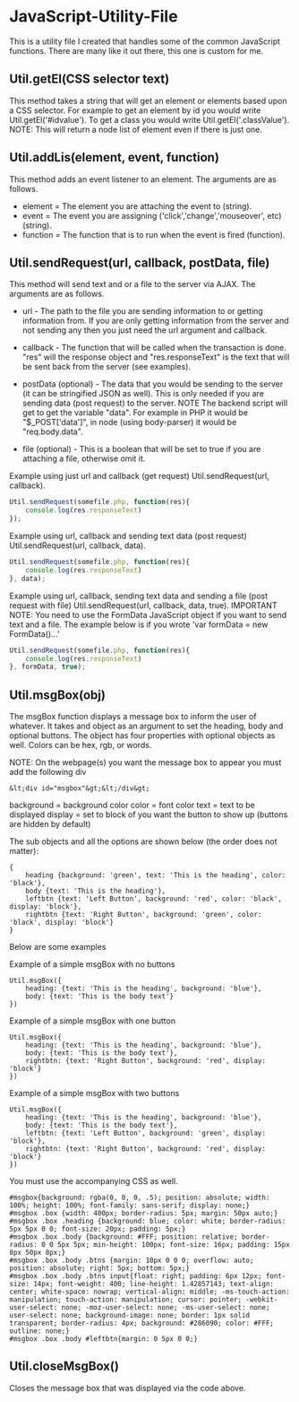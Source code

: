 # JavaScript-Utility-File
This is a utility file I created that handles some of the common JavaScript functions.  There are many like it out there, this one is custom for me.

## Util.getEl(CSS selector text)
This method takes a string that will get an element or elements based upon a CSS selector.  For example to get an element by id you would write Util.getEl('#idvalue').  To get a class you would write Util.getEl('.classValue').  NOTE: This will return a node list of element even if there is just one.

## Util.addLis(element, event, function)
This method adds an event listener to an element.  The arguments are as follows.

* element = The element you are attaching the event to (string).
* event = The event you are assigning ('click','change','mouseover', etc) (string).
* function = The function that is to run when the event is fired (function).

## Util.sendRequest(url, callback, postData, file)
This method will send text and or a file to the server via AJAX.  The arguments are as follows.

* url - The path to the file you are sending information to or getting information from. If you are only getting information from the server and not sending any then you just need the url argument and callback.

* callback  -  The function that will be called when the transaction is done. "res" will the response object and "res.responseText" is the text that will be sent back from the server (see examples).

* postData (optional) - The data that you would be sending to the server (it can be stringified JSON as well).  This is only needed if you are sending data (post request) to the server.  NOTE The backend script will get to get the variable "data".  For example in PHP it would be "$_POST['data']", in node (using body-parser) it would be "req.body.data".

* file (optional) - This is a boolean that will be set to true if you are attaching a file, otherwise omit it.

Example using just url and callback (get request) Util.sendRequest(url, callback).

```javascript
Util.sendRequest(somefile.php, function(res){
	console.log(res.responseText)
});
```

Example using url, callback and sending text data (post request) Util.sendRequest(url, callback, data).

```javascript
Util.sendRequest(somefile.php, function(res){
	console.log(res.responseText)
}, data);
```

Example using url, callback, sending text data and sending a file (post request with file) Util.sendRequest(url, callback, data, true).
IMPORTANT NOTE: You need to use the FormData JavaScript object if you want to send text and a file.  The example below is if you wrote 'var formData = new FormData()...'

```javascript
Util.sendRequest(somefile.php, function(res){
	console.log(res.responseText)
}, formData, true);
```

## Util.msgBox(obj)
The msgBox function displays a message box to inform the user of whatever.  It takes and object as an argument to set the heading, body and optional buttons.  The object has four properties with optional objects as well.  Colors can be hex, rgb, or words.

NOTE: On the webpage(s) you want the message box to appear you must add the following div

```
&lt;div id="msgbox"&gt;&lt;/div&gt;
```

background = background color
color = font color
text = text to be displayed
display = set to block of you want the button to show up (buttons are hidden by default)


 The sub objects and all the options are shown below (the order does not matter):

```
{
	heading {background: 'green', text: 'This is the heading', color: 'black'},
	body {text: 'This is the heading'},
	leftbtn {text: 'Left Button', background: 'red', color: 'black', display: 'block'},
	rightbtn {text: 'Right Button', background: 'green', color: 'black', display: 'block'}
}

```

Below are some examples

Example of a simple msgBox with no buttons

```
Util.msgBox({
	heading: {text: 'This is the heading', background: 'blue'},
	body: {text: 'This is the body text'}
})
```

Example of a simple msgBox with one button

```
Util.msgBox({
	heading: {text: 'This is the heading', background: 'blue'},
	body: {text: 'This is the body text'},
	rightbtn: {text: 'Right Button', background: 'red', display: 'block'}
})
```
Example of a simple msgBox with two buttons

```
Util.msgBox({
	heading: {text: 'This is the heading', background: 'blue'},
	body: {text: 'This is the body text'},
	leftbtn: {text: 'Left Button', background: 'green', display: 'block'},
	rightbtn: {text: 'Right Button', background: 'red', display: 'block'}
})
```
You must use the accompanying CSS as well.

```
#msgbox{background: rgba(0, 0, 0, .5); position: absolute; width: 100%; height: 100%; font-family: sans-serif; display: none;}
#msgbox .box {width: 400px; border-radius: 5px; margin: 50px auto;}
#msgbox .box .heading {background: blue; color: white; border-radius: 5px 5px 0 0; font-size: 20px; padding: 5px;}
#msgbox .box .body {background: #FFF; position: relative; border-radius: 0 0 5px 5px; min-height: 100px; font-size: 16px; padding: 15px 8px 50px 8px;}
#msgbox .box .body .btns {margin: 10px 0 0 0; overflow: auto; position: absolute; right: 5px; bottom: 5px;}
#msgbox .box .body .btns input{float: right; padding: 6px 12px; font-size: 14px; font-weight: 400; line-height: 1.42857143; text-align: center; white-space: nowrap; vertical-align: middle; -ms-touch-action: manipulation; touch-action: manipulation; cursor: pointer; -webkit-user-select: none; -moz-user-select: none; -ms-user-select: none; user-select: none; background-image: none; border: 1px solid transparent; border-radius: 4px; background: #286090; color: #FFF; outline: none;}
#msgbox .box .body #leftbtn{margin: 0 5px 0 0;}
```

## Util.closeMsgBox()
Closes the message box that was displayed via the code above.


